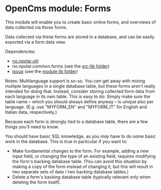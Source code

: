 # OpenCms module: Forms

This module will enable you to create basic online forms, and overviews of data collected via those forms.

Data collected via these forms are stored in a database, and can be easily exported via a form data view.

Dependencies:
- [no.npolar.util](https://github.com/paulflakstad/no.npolar.util)
- no.npolar.common.forms (see the [src-lib folder](https://github.com/paulflakstad/opencms-module-forms/tree/master/src-lib/no/npolar/common/forms))
- [jsoup](https://jsoup.org) (see the [module lib folder](https://github.com/paulflakstad/opencms-module-forms/tree/master/src-module/system/modules/no.npolar.common.forms/lib))

Notes:
Multilanguage support is so-so. You _can_ get away with mixing multiple languages in a single database table, but these forms aren't really intended for doing that. Instead, consider storing collected form data from each language in its own table. This is easy to do: Simply make sure the table name – which you should always define anyway – is unique also per language. (E.g. use "MYFORM_EN" and "MYFORM_IT" for English and Italian data, respectively.)

Because each form is strongly tied to a database table, there are a few things you'll need to know.

You should have basic SQL knowledge, as you _may_ have to do some basic work in the database. This is true in particular if you want to: 
- Make fundamental changes to the form. For example, adding a new input field, or changing the type of an existing field, requires modifying the form's backing database table. (You can avoid this situation by making a copy of the form instead of changing it, but this will result in two separate sets of data / two backing database tables.)
- Delete a form's backing database table (typically relevant only when deleting the form itself).

